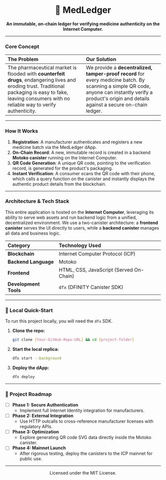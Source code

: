 <div align="center">

# 💊 MedLedger

**An immutable, on-chain ledger for verifying medicine authenticity on the Internet Computer.**

</div>

---

### Core Concept

| The Problem | Our Solution |
| :--- | :--- |
| The pharmaceutical market is flooded with **counterfeit drugs**, endangering lives and eroding trust. Traditional packaging is easy to fake, leaving consumers with no reliable way to verify authenticity. | We provide a **decentralized, tamper-proof record** for every medicine batch. By scanning a simple QR code, anyone can instantly verify a product's origin and details against a secure on-chain ledger. |

---

### How It Works

1.  **Registration**: A manufacturer authenticates and registers a new medicine batch via the MedLedger dApp.
2.  **On-Chain Record**: A new, immutable record is created in a backend **Motoko canister** running on the Internet Computer.
3.  **QR Code Generation**: A unique QR code, pointing to the verification record, is generated for the product's packaging.
4.  **Instant Verification**: A consumer scans the QR code with their phone, which calls a query function on the canister and instantly displays the authentic product details from the blockchain.

---

### Architecture & Tech Stack

This entire application is hosted on the **Internet Computer**, leveraging its ability to serve web assets and run backend logic from a unified, decentralized environment. We use a two-canister architecture: a **frontend canister** serves the UI directly to users, while a **backend canister** manages all data and business logic.

| Category | Technology Used |
| :--- | :--- |
| **Blockchain** | Internet Computer Protocol (ICP) |
| **Backend Language** | Motoko |
| **Frontend** | HTML, CSS, JavaScript (Served On-Chain) |
| **Development Tools** | `dfx` (DFINITY Canister SDK) |

---

### 🚀 Local Quick-Start

To run this project locally, you will need the `dfx` SDK.

1.  **Clone the repo:**
    ```bash
    git clone [Your-GitHub-Repo-URL] && cd [project-folder]
    ```
2.  **Start the local replica:**
    ```bash
    dfx start --background
    ```
3.  **Deploy the dApp:**
    ```bash
    dfx deploy
    ```
---

### 🌱 Project Roadmap

- [ ] **Phase 1: Secure Authentication**
    - Implement full Internet Identity integration for manufacturers.
- [ ] **Phase 2: External Integration**
    - Use HTTP outcalls to cross-reference manufacturer licenses with regulatory APIs.
- [ ] **Phase 3: Optimization**
    - Explore generating QR code SVG data directly inside the Motoko canister.
- [ ] **Phase 4: Mainnet Launch**
    - After rigorous testing, deploy the canisters to the ICP mainnet for public use.

---

<p align="center">Licensed under the MIT License.</p>
